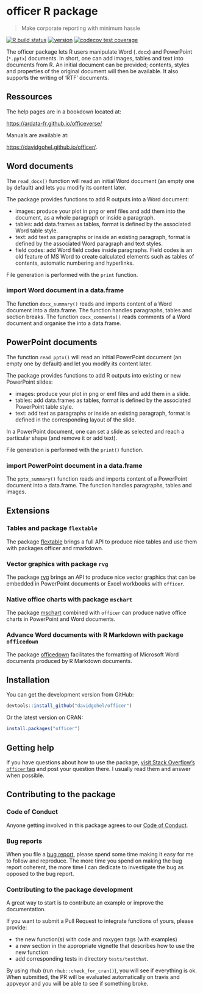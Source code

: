 officer R package
================

<!-- README.md is generated from README.Rmd. Please edit that file -->

> Make corporate reporting with minimum hassle

[![R build
status](https://github.com/davidgohel/officer/workflows/R-CMD-check/badge.svg)](https://github.com/davidgohel/officer/actions)
[![version](https://www.r-pkg.org/badges/version/officer)](https://CRAN.R-project.org/package=officer)
[![codecov test
coverage](https://codecov.io/gh/davidgohel/officer/branch/master/graph/badge.svg)](https://app.codecov.io/gh/davidgohel/officer)

The officer package lets R users manipulate Word (`.docx`) and
PowerPoint (`*.pptx`) documents. In short, one can add images, tables
and text into documents from R. An initial document can be provided;
contents, styles and properties of the original document will then be
available. It also supports the writing of ‘RTF’ documents.

## Ressources

The help pages are in a bookdown located at:

<https://ardata-fr.github.io/officeverse/>

Manuals are available at:

<https://davidgohel.github.io/officer/>.

## Word documents

The `read_docx()` function will read an initial Word document (an empty
one by default) and lets you modify its content later.

The package provides functions to add R outputs into a Word document:

- images: produce your plot in png or emf files and add them into the
  document, as a whole paragraph or inside a paragraph.
- tables: add data.frames as tables, format is defined by the associated
  Word table style.
- text: add text as paragraphs or inside an existing paragraph, format
  is defined by the associated Word paragraph and text styles.
- field codes: add Word field codes inside paragraphs. Field codes is an
  old feature of MS Word to create calculated elements such as tables of
  contents, automatic numbering and hyperlinks.

File generation is performed with the `print` function.

### import Word document in a data.frame

The function `docx_summary()` reads and imports content of a Word
document into a data.frame. The function handles paragraphs, tables and
section breaks. The function `docx_comments()` reads comments of a Word
document and organise the into a data.frame.

## PowerPoint documents

The function `read_pptx()` will read an initial PowerPoint document (an
empty one by default) and let you modify its content later.

The package provides functions to add R outputs into existing or new
PowerPoint slides:

- images: produce your plot in png or emf files and add them in a slide.
- tables: add data.frames as tables, format is defined by the associated
  PowerPoint table style.
- text: add text as paragraphs or inside an existing paragraph, format
  is defined in the corresponding layout of the slide.

In a PowerPoint document, one can set a slide as selected and reach a
particular shape (and remove it or add text).

File generation is performed with the `print()` function.

### import PowerPoint document in a data.frame

The `pptx_summary()` function reads and imports content of a PowerPoint
document into a data.frame. The function handles paragraphs, tables and
images.

## Extensions

### Tables and package `flextable`

The package
[flextable](https://ardata-fr.github.io/flextable-book/index.html)
brings a full API to produce nice tables and use them with packages
officer and rmarkdown.

### Vector graphics with package `rvg`

The package [rvg](https://github.com/davidgohel/rvg) brings an API to
produce nice vector graphics that can be embedded in PowerPoint
documents or Excel workbooks with `officer`.

### Native office charts with package `mschart`

The package [mschart](https://github.com/ardata-fr/mschart) combined
with `officer` can produce native office charts in PowerPoint and Word
documents.

### Advance Word documents with R Markdown with package `officedown`

The package [officedown](https://ardata-fr.github.io/officeverse/)
facilitates the formatting of Microsoft Word documents produced by R
Markdown documents.

## Installation

You can get the development version from GitHub:

``` r
devtools::install_github("davidgohel/officer")
```

Or the latest version on CRAN:

``` r
install.packages("officer")
```

## Getting help

If you have questions about how to use the package, [visit Stack
Overflow’s `officer`
tag](https://stackoverflow.com/questions/tagged/officer) and post your
question there. I usually read them and answer when possible.

## Contributing to the package

### Code of Conduct

Anyone getting involved in this package agrees to our [Code of
Conduct](https://github.com/davidgohel/officer/blob/master/CONDUCT.md).

### Bug reports

When you file a [bug
report](https://github.com/davidgohel/officer/discussions/categories/q-a),
please spend some time making it easy for me to follow and reproduce.
The more time you spend on making the bug report coherent, the more time
I can dedicate to investigate the bug as opposed to the bug report.

### Contributing to the package development

A great way to start is to contribute an example or improve the
documentation.

If you want to submit a Pull Request to integrate functions of yours,
please provide:

- the new function(s) with code and roxygen tags (with examples)
- a new section in the appropriate vignette that describes how to use
  the new function
- add corresponding tests in directory `tests/testthat`.

By using rhub (run `rhub::check_for_cran()`), you will see if everything
is ok. When submitted, the PR will be evaluated automatically on travis
and appveyor and you will be able to see if something broke.
